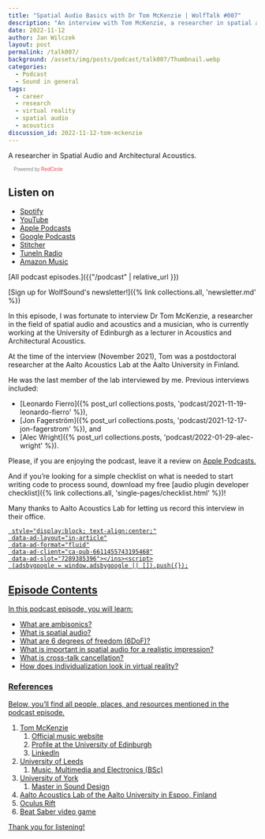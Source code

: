```yaml
---
title: "Spatial Audio Basics with Dr Tom McKenzie | WolfTalk #007"
description: "An interview with Tom McKenzie, a researcher in spatial audio, virtual reality, and architectural acoustics."
date: 2022-11-12
author: Jan Wilczek
layout: post
permalink: /talk007/
background: /assets/img/posts/podcast/talk007/Thumbnail.webp
categories:
  - Podcast
  - Sound in general
tags:
  - career
  - research
  - virtual reality
  - spatial audio
  - acoustics
discussion_id: 2022-11-12-tom-mckenzie
---
```

A researcher in Spatial Audio and Architectural Acoustics.

<script async defer onload="redcircleIframe();" src="https://api.podcache.net/embedded-player/sh/bf40a1d2-7e41-4ddb-8c3a-ed82394723ba/ep/9f26af35-b24e-42b6-9bcc-121dd2e6605d"></script><div class="redcirclePlayer-9f26af35-b24e-42b6-9bcc-121dd2e6605d"></div><style>.redcircle-link:link {color: #ea404d;text-decoration: none;}.-link:hover {color: ea404d;}.redcircle-link:active {color: #ea404d;}.redcircle-link:visited {color: #ea404d;}</style>
<p style="margin-top:3px;margin-left:11px;font-family: sans-serif;font-size: 10px; color: gray;">Powered by <a class="redcircle-link" href="https://redcircle.com?utm_source=rc_embedded_player&utm_medium=web&utm_campaign=embedded_v1">RedCircle</a></p>

## Listen on

- [Spotify](https://open.spotify.com/episode/0PQSRY0v2QLnedTtRGQG8q?si=5a2a5d8389f74bee)
- [YouTube](https://youtu.be/_GZMIXKI1wo)
- [Apple Podcasts](https://podcasts.apple.com/us/podcast/spatial-audio-basics-with-dr-tom-mckenzie-wolftalk-007/id1595913701?i=1000585938448)
- [Google Podcasts](https://podcasts.google.com/feed/aHR0cHM6Ly9mZWVkcy5yZWRjaXJjbGUuY29tL2JmNDBhMWQyLTdlNDEtNGRkYi04YzNhLWVkODIzOTQ3MjNiYQ/episode/YmRjOGI5MjgtZWM0OC00NDRlLTlkNzUtYzA3NGM2NTY5NDYy?sa=X&ved=0CAUQkfYCahcKEwjorcvw0d_7AhUAAAAAHQAAAAAQAQ)
- [Stitcher](https://www.stitcher.com/show/wolftalk-podcast-about-audio-programming-people-careers-learning/episode/spatial-audio-basics-with-dr-tom-mckenzie-wolftalk-007-208449944)
- [TuneIn Radio](<https://tunein.com/podcasts/Education-Podcasts/WolfTalk-Podcast-About-Audio-Programming-(People-p1562232/?topicId=218547576>)
- [Amazon Music](https://music.amazon.com/podcasts/b42682b5-61ba-4a6f-8b11-aed42b07ef9f/episodes/7463cdd7-a0f0-4078-8741-d1fa8255ea28/spatial-audio-basics-with-dr-tom-mckenzie-wolftalk-007)

[All podcast episodes.]({{"/podcast" | relative_url }})

[Sign up for WolfSound's newsletter!]({% link collections.all, 'newsletter.md' %})

In this episode, I was fortunate to interview Dr Tom McKenzie, a researcher in the field of spatial audio and acoustics and a musician, who is currently working at the University of Edinburgh as a lecturer in Acoustics and Architectural Acoustics.

At the time of the interview (November 2021), Tom was a postdoctoral researcher at the Aalto Acoustics Lab at the Aalto University in Finland.

He was the last member of the lab interviewed by me. Previous interviews included:

- [Leonardo Fierro]({% post_url collections.posts, 'podcast/2021-11-19-leonardo-fierro' %}),
- [Jon Fagerström]({% post_url collections.posts, 'podcast/2021-12-17-jon-fagerstrom' %}), and
- [Alec Wright]({% post_url collections.posts, 'podcast/2022-01-29-alec-wright' %}).

Please, if you are enjoying the podcast, leave it a review on [Apple Podcasts.](https://podcasts.apple.com/us/podcast/wolftalk-podcast-about-audio-programming-people-careers/id1595913701)

And if you’re looking for a simple checklist on what is needed to start writing code to process sound, download my free [audio plugin developer checklist]({% link collections.all, 'single-pages/checklist.html' %})!

Many thanks to Aalto Acoustics Lab for letting us record this interview in their office.

<script defer src="https://pagead2.googlesyndication.com/pagead/js/adsbygoogle.js?client=ca-pub-6611455743195468"
     crossorigin="anonymous"></script><ins class="adsbygoogle"
     style="display:block; text-align:center;"
     data-ad-layout="in-article"
     data-ad-format="fluid"
     data-ad-client="ca-pub-6611455743195468"
     data-ad-slot="7289385396"></ins><script>
     (adsbygoogle = window.adsbygoogle || []).push({});
</script>

## Episode Contents

In this podcast episode, you will learn:

- What are ambisonics?
- What is spatial audio?
- What are 6 degrees of freedom (6DoF)?
- What is important in spatial audio for a realistic impression?
- What is cross-talk cancellation?
- How does individualization look in virtual reality?

### References

Below, you’ll find all people, places, and resources mentioned in the podcast episode.

1. Tom McKenzie
    1. [Official music website](http://tommckenzie.co.uk/)
    2. [Profile at the University of Edinburgh](https://www.eca.ed.ac.uk/profile/dr-thomas-mckenzie)
    3. [LinkedIn](https://www.linkedin.com/in/thomas-t-mckenzie)
2. [University of  Leeds](https://www.leeds.ac.uk/)
    1. [Music, Multimedia and Electronics (BSc)](https://courses.leeds.ac.uk/a617/music-multimedia-and-electronics-bsc)
3. [University of York](https://www.york.ac.uk/)
    1. [Master in Sound Design](https://www.york.ac.uk/study/postgraduate-taught/courses/msc-film-television-production-sound)
4. [Aalto Acoustics Lab of the Aalto University in Espoo, Finland](https://www.aalto.fi/en/aalto-acoustics-lab)
5. [Oculus Rift](https://www.oculus.com/rift-s/)
6. [Beat Saber video game](https://beatsaber.com/)

Thank you for listening!
